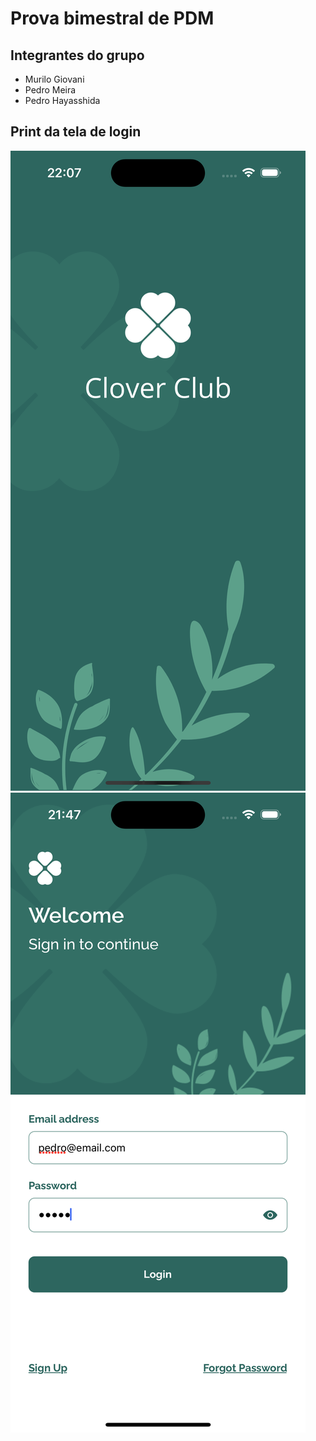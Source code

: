 # Prova bimestral de PDM

## Integrantes do grupo
- Murilo Giovani
- Pedro Meira
- Pedro Hayasshida

## Print da tela de login

![Imagem tela de splash](tela-splash.png)
![Imagem tela de login](print-tela.png)